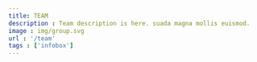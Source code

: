 ```yaml
---
title: TEAM
description : Team description is here. suada magna mollis euismod. 
image : img/group.svg
url : '/team'
tags : ['infobox']
---
```

